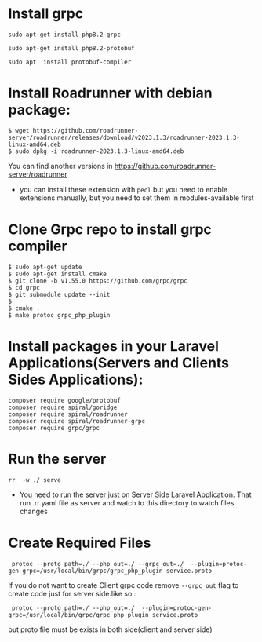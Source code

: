 # Install grpc
``` 
sudo apt-get install php8.2-grpc

```

``` 
sudo apt-get install php8.2-protobuf
```

```
sudo apt  install protobuf-compiler
```
# Install Roadrunner with debian package:

```
$ wget https://github.com/roadrunner-server/roadrunner/releases/download/v2023.1.3/roadrunner-2023.1.3-linux-amd64.deb
$ sudo dpkg -i roadrunner-2023.1.3-linux-amd64.deb
```
You can find another versions in https://github.com/roadrunner-server/roadrunner




- you can install these extension with ``pecl`` but you need to enable extensions manually,
but you need to set them in modules-available first


# Clone Grpc repo to install grpc compiler

``` 
$ sudo apt-get update 
$ sudo apt-get install cmake 
$ git clone -b v1.55.0 https://github.com/grpc/grpc
$ cd grpc
$ git submodule update --init
$
$ cmake .
$ make protoc grpc_php_plugin
```

# Install packages in your Laravel Applications(Servers and Clients Sides Applications):

``` 
composer require google/protobuf
composer require spiral/goridge
composer require spiral/roadrunner
composer require spiral/roadrunner-grpc
composer require grpc/grpc
```

# Run the server 

``` 
rr  -w ./ serve
```

- You need to run the server just on Server Side Laravel Application.
That run .rr.yaml file as server and watch to this directory to watch files changes 

# Create Required Files 

``` 
 protoc --proto_path=./ --php_out=./ --grpc_out=./  --plugin=protoc-gen-grpc=/usr/local/bin/grpc/grpc_php_plugin service.proto
```
If you do not want to create Client grpc code remove ``--grpc_out`` flag to create code just for server side.like so :

```
 protoc --proto_path=./ --php_out=./  --plugin=protoc-gen-grpc=/usr/local/bin/grpc/grpc_php_plugin service.proto

```

but proto file must be exists in both side(client and server side)
